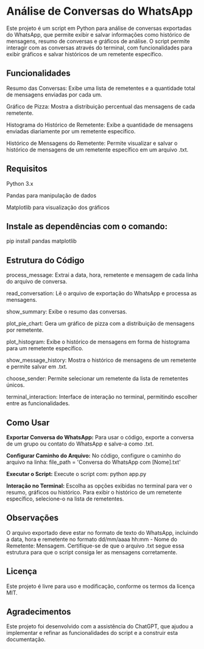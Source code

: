 # **Análise de Conversas do WhatsApp**


Este projeto é um script em Python para análise de conversas exportadas do WhatsApp, que permite exibir e salvar informações como histórico de mensagens, resumo de conversas e gráficos de análise. O script permite interagir com as conversas através do terminal, com funcionalidades para exibir gráficos e salvar históricos de um remetente específico.


## **Funcionalidades**


Resumo das Conversas: Exibe uma lista de remetentes e a quantidade total de mensagens enviadas por cada um.

Gráfico de Pizza: Mostra a distribuição percentual das mensagens de cada remetente.

Histograma do Histórico de Remetente: Exibe a quantidade de mensagens enviadas diariamente por um remetente específico.

Histórico de Mensagens do Remetente: Permite visualizar e salvar o histórico de mensagens de um remetente específico em um arquivo .txt.


## **Requisitos**


Python 3.x

Pandas para manipulação de dados

Matplotlib para visualização dos gráficos


## **Instale as dependências com o comando:**


pip install pandas matplotlib


## **Estrutura do Código**


process_message: Extrai a data, hora, remetente e mensagem de cada linha do arquivo de conversa.

read_conversation: Lê o arquivo de exportação do WhatsApp e processa as mensagens.

show_summary: Exibe o resumo das conversas.

plot_pie_chart: Gera um gráfico de pizza com a distribuição de mensagens por remetente.

plot_histogram: Exibe o histórico de mensagens em forma de histograma para um remetente específico.

show_message_history: Mostra o histórico de mensagens de um remetente e permite salvar em .txt.

choose_sender: Permite selecionar um remetente da lista de remetentes únicos.

terminal_interaction: Interface de interação no terminal, permitindo escolher entre as funcionalidades.


## **Como Usar**


**Exportar Conversa do WhatsApp:** Para usar o código, exporte a conversa de um grupo ou contato do WhatsApp e salve-a como .txt.

**Configurar Caminho do Arquivo:** No código, configure o caminho do arquivo na linha: file_path = 'Conversa do WhatsApp com [Nome].txt'

**Executar o Script:** Execute o script com: python app.py

**Interação no Terminal:** Escolha as opções exibidas no terminal para ver o resumo, gráficos ou histórico. Para exibir o histórico de um remetente específico, selecione-o na lista de remetentes.


## **Observações**


O arquivo exportado deve estar no formato de texto do WhatsApp, incluindo a data, hora e remetente no formato dd/mm/aaaa hh:mm - Nome do Remetente: Mensagem.
Certifique-se de que o arquivo .txt segue essa estrutura para que o script consiga ler as mensagens corretamente.


## **Licença**

Este projeto é livre para uso e modificação, conforme os termos da licença MIT.


## **Agradecimentos**

Este projeto foi desenvolvido com a assistência do ChatGPT, que ajudou a implementar e refinar as funcionalidades do script e a construir esta documentação.
